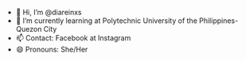 - 👋 Hi, I’m @diareinxs
- 🌱 I’m currently learning at Polytechnic University of the Philippines-Quezon City
- 📫 Contact: Facebook at Instagram
- 😄 Pronouns: She/Her

<!---
diareinxs/diareinxs is a ✨ special ✨ repository because its `README.md` (this file) appears on your GitHub profile.
You can click the Preview link to take a look at your changes.
--->
